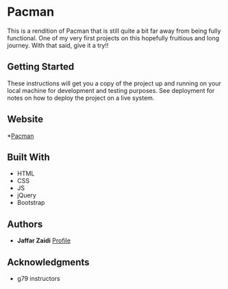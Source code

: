 # Pacman
This is a rendition of Pacman that is still quite a bit far away from being fully functional. One of my very first projects on this hopefully fruitious and long journey. With that said, give it a try!!


## Getting Started

These instructions will get you a copy of the project up and running on your local machine for development and testing purposes. See deployment for notes on how to deploy the project on a live system.

## Website
 *[Pacman](https://jzaidi.github.io/Pacman)

## Built With

* HTML
* CSS
* JS
* jQuery
* Bootstrap

## Authors

* **Jaffar Zaidi** [Profile](https://github.com/jzaidi)

## Acknowledgments

* g79 instructors 
